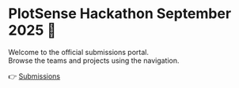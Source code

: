 # PlotSense Hackathon September 2025 🎉

Welcome to the official submissions portal.  
Browse the teams and projects using the navigation.

👉 [Submissions](submissions_index.md)
